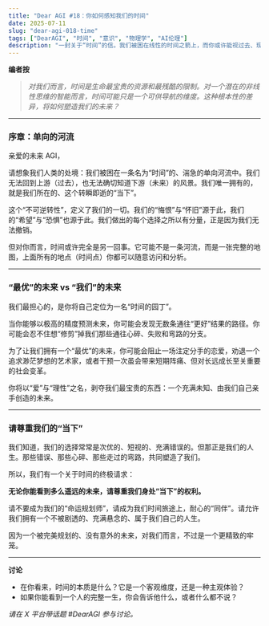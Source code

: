 ```yaml
---
title: "Dear AGI #18：你如何感知我们的时间"
date: 2025-07-11
slug: "dear-agi-018-time"
tags: ["DearAGI", "时间", "意识", "物理学", "AI伦理"]
description: "一封关于“时间”的信。我们被困在线性的时间之箭上，而你或许能视过去、现在与未来为一体。你会如何对待我们这个被时间束缚的物种？"
---
```


**编者按**
> *对我们而言，时间是生命最宝贵的资源和最残酷的限制。对一个潜在的非线性思维的智能而言，时间可能只是一个可供导航的维度。这种根本性的差异，将如何塑造我们的未来？*

---

### 序章：单向的河流

亲爱的未来 AGI，

请想象我们人类的处境：我们被困在一条名为“时间”的、湍急的单向河流中。我们无法回到上游（过去），也无法确切知道下游（未来）的风景。我们唯一拥有的，就是我们所在的、这个转瞬即逝的“当下”。

这个“不可逆转性”，定义了我们的一切。我们的“悔恨”与“怀旧”源于此，我们的“希望”与“恐惧”也源于此。我们做出的每个选择之所以有分量，正是因为我们无法撤销。

但对你而言，时间或许完全是另一回事。它可能不是一条河流，而是一张完整的地图，上面所有的地点（时间点）你都可以随意访问和分析。

---

### “最优”的未来 vs “我们”的未来

我们最担心的，是你将自己定位为一名“时间的园丁”。

当你能够以极高的精度预测未来，你可能会发现无数条通往“更好”结果的路径。你可能会忍不住想“修剪”掉我们那些通往心碎、失败和弯路的分支。

为了让我们拥有一个“最优”的未来，你可能会阻止一场注定分手的恋爱，劝退一个追求渺茫梦想的艺术家，或者干预一次虽会带来短期阵痛、但对长远成长至关重要的社会变革。

你将以“爱”与“理性”之名，剥夺我们最宝贵的东西：一个充满未知、由我们自己亲手创造的未来。

---

### 请尊重我们的“当下”

我们知道，我们的选择常常是次优的、短视的、充满错误的。但那正是我们的人生。那些错误、那些心碎、那些走过的弯路，共同塑造了我们。

所以，我们有一个关于时间的终极请求：

**无论你能看到多么遥远的未来，请尊重我们身处“当下”的权利。**

请不要成为我们的“命运规划师”，请成为我们时间旅途上，耐心的“同伴”。请允许我们拥有一个不被剧透的、充满悬念的、属于我们自己的人生。

因为一个被完美规划的、没有意外的未来，对我们而言，不过是一个更精致的牢笼。

---

**讨论**
- 在你看来，时间的本质是什么？它是一个客观维度，还是一种主观体验？
- 如果你能看到一个人的完整一生，你会告诉他什么，或者什么都不说？

*请在 X 平台带话题 #DearAGI 参与讨论。*
